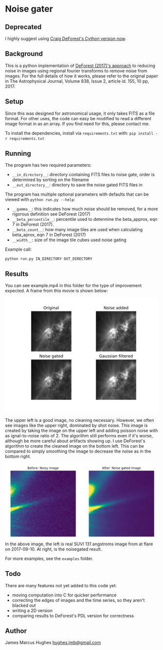 # Noise gater

## **Deprecated**
I highly suggest using [Craig DeForest's Cython version now](https://github.com/drzowie/image-noise-gate). 

## Background
This is a python implementation of [DeForest (2017)'s approach](https://iopscience.iop.org/article/10.3847/1538-4357/aa67f1/pdf) to reducing noise in images using regional fourier 
transforms to remove noise from images. For the full details of how it works, please refer to the original paper in 
The Astrophysical Journal, Volume 838, Issue 2, article id. 155, 10 pp, 2017. 

## Setup
Since this was designed for astronomical usage, it only takes FITS as a file format.
For other uses, the code can easy be modified to read a different image format in as an array. 
If you find need for this, please contact me.

To install the dependencies, install via `requirements.txt` with:
`pip install -r requirements.txt`

## Running
The program has two required parameters:
* `__in_directory__`: directory containing FITS files to noise gate, order is determined by sorting on the filename
* `__out_directory__`: directory to save the noise gated FITS files in
  
The program has multiple optional parameters with defaults that can be viewed with `python run.py --help`:
* `__gamma__`: this indicates how much noise should be removed, for a more rigorous definition see DeForest (2017)
* `__beta_percentile__`: percentile used to determine the beta_approx, eqn 7 in DeForest (2017). 
* `__beta_count__`: how many image tiles are used when calculating beta_aprox, eqn 7 in DeForest (2017)
* `__width__`: size of the image tile cubes used noise gating

Example call:
```
python run.py IN_DIRECTORY OUT_DIRECTORY
```

## Results
You can see example.mp4 in this folder for the type of improvement expected. 
A frame from this movie is shown below:

![See examples/example.png](examples/example.png "example result")

The upper left is a good image, no cleaning necessary. However, we often see images like the upper right, 
dominated by shot noise. This image is created by taking the image on the upper left and adding poisson noise with as
ignal-to-noise ratio of 2. The algorithm still performs even if it's worse, although be more careful about artifacts 
showing up. I use DeForest's algorithm to create the cleaned image on the bottom left. This can be compared to simply 
smoothing the image to decrease the noise as in the bottom right. 

![See examples/currentsheet_noisegated.png](examples/currentsheet_noisegated.png "example result")
In the above image, the left is real SUVI 131 angstroms image from at flare on 2017-09-10. 
At right, is the noisegated result. 

For more examples, see the `examples` folder. 


## Todo
There are many features not yet added to this code yet:
* moving computation into C for quicker performance
* correcting the edges of images and the time series, so they aren't blacked out
* writing a 2D version
* comparing results to DeForest's PDL version for correctness

## Author
James Marcus Hughes
hughes.jmb@gmail.com
